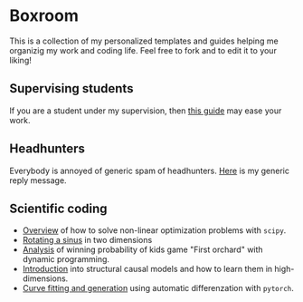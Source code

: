 # Boxroom

This is a collection of my personalized templates and guides helping
me organizig my work and coding life. Feel free to fork and to edit it
to your liking!

## Supervising students
If you are a student under my supervision, then [this
guide](./guides/students.md) may ease your work.

## Headhunters
Everybody is annoyed of generic spam of headhunters.
[Here](./templates/headhunters.md) is my generic reply message.

## Scientific coding

* [Overview](./notebooks/non_linear_optimization.ipynb) of how to solve non-linear optimization problems with `scipy`.
* [Rotating a sinus](./notebooks/rotating_sinus.ipynb) in two dimensions
* [Analysis](./notebooks/first_orchard_and_dynamic_programming.ipynb) of winning probability of kids game "First orchard" with dynamic programming.
* [Introduction](./notebooks/learning_large_structural_causal_models.ipynb) into structural causal models and how to learn them in high-dimensions.
* [Curve fitting and generation](./notebooks/curve_generation_pytorch.ipynb) using automatic differenzation with `pytorch`.
